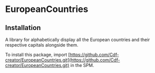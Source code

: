 # EuropeanCountries

## Installation

A library for alphabetically display all the European countries and their respective capitals alongside them.

To install this package, import [https://github.com/Cdf-creator/EuropeanCountries.git](https://github.com/Cdf-creator/EuropeanCountries.git) in the SPM.
